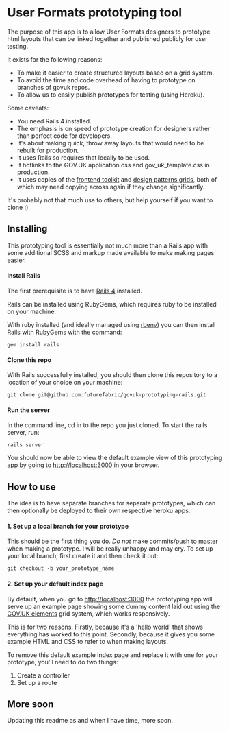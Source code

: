 User Formats prototyping tool
=============================

The purpose of this app is to allow User Formats designers to prototype html layouts that can
be linked together and published publicly for user testing.

It exists for the following reasons:

* To make it easier to create structured layouts based on a grid system.
* To avoid the time and code overhead of having to prototype on branches of govuk repos.
* To allow us to easily publish prototypes for testing (using Heroku).


Some caveats:

* You need Rails 4 installed.
* The emphasis is on speed of prototype creation for designers rather than perfect code for developers.
* It's about making quick, throw away layouts that would need to be rebuilt for production.
* It uses Rails so requires that locally to be used.
* It hotlinks to the GOV.UK application.css and gov_uk_template.css in production.
* It uses copies of the [frontend toolkit](https://github.com/alphagov/govuk_frontend_toolkit) and [design patterns grids](http://alphagov.github.io/design-patterns/example/grid.html), both of which may need copying across again if they change significantly.

It's probably not that much use to others, but help yourself if you want to clone :)


## Installing

This prototyping tool is essentially not much more than a Rails app with some additional SCSS and markup made available to make making pages easier.

#### Install Rails

The first prerequisite is to have [Rails 4](http://rubyonrails.org/) installed.

Rails can be installed using RubyGems, which requires ruby to be installed on your machine.

With ruby installed (and ideally managed using [rbenv](https://github.com/sstephenson/rbenv)) you can then install Rails with RubyGems with the command:

```
gem install rails
```

#### Clone this repo

With Rails successfully installed, you should then clone this repository to a location of your choice on your machine:

```
git clone git@github.com:futurefabric/govuk-prototyping-rails.git
```

#### Run the server

In the command line, cd in to the repo you just cloned.
To start the rails server, run:

```
rails server
```

You should now be able to view the default example view of this prototyping app by going to [http://localhost:3000](http://localhost:3000) in your browser.

## How to use

The idea is to have separate branches for separate prototypes, which can then optionally be deployed to their own respective heroku apps.

#### 1. Set up a local branch for your prototype

This should be the first thing you do. *Do not* make commits/push to master when making a prototype. I will be really unhappy and may cry.
To set up your local branch, first create it and then check it out:

```
git checkout -b your_prototype_name
```



#### 2. Set up your default index page

By default, when you go to [http://localhost:3000](http://localhost:3000) the prototyping app will serve up an example page showing some dummy content laid out using the [GOV.UK elements](http://govuk-elements.herokuapp.com/) grid system, which works responsively.

This is for two reasons. Firstly, because it's a 'hello world' that shows everything has worked to this point. Secondly, because it gives you some example HTML and CSS to refer to when making layouts.

To remove this default example index page and replace it with one for your prototype, you'll need to do two things:

1. Create a controller
2. Set up a route





## More soon

Updating this readme as and when I have time, more soon.
